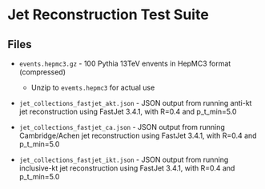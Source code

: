 # Jet Reconstruction Test Suite

## Files

- `events.hepmc3.gz` - 100 Pythia 13TeV envents in HepMC3 format (compressed)
  - Unzip to `evemts.hepmc3` for actual use

- `jet_collections_fastjet_akt.json` - JSON output from running anti-kt jet reconstruction using FastJet 3.4.1, with R=0.4 and p_t_min=5.0
- `jet_collections_fastjet_ca.json` - JSON output from running Cambridge/Achen jet reconstruction using FastJet 3.4.1, with R=0.4 and p_t_min=5.0
- `jet_collections_fastjet_ikt.json` - JSON output from running inclusive-kt jet reconstruction using FastJet 3.4.1, with R=0.4 and p_t_min=5.0
